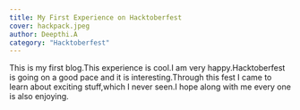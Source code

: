 ```yaml
---
title: My First Experience on Hacktoberfest
cover: hackpack.jpeg
author: Deepthi.A
category: "Hacktoberfest"
---
```


This is my first blog.This experience is cool.I am very happy.Hacktoberfest is going on a good pace and it is interesting.Through this fest I came to learn about exciting stuff,which I never seen.I hope along with me every one is also enjoying.

